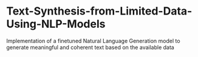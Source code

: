 # Text-Synthesis-from-Limited-Data-Using-NLP-Models
Implementation of a finetuned Natural Language Generation model to generate meaningful and coherent text based on the available data
